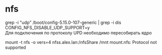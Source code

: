 # nfs

grep -i "udp" /boot/config-5.15.0-107-generic | grep -i dis  
CONFIG_NFS_DISABLE_UDP_SUPPORT=y  
Для подключения по протоколу UPD необходимо пересобирать ядро  

 mount -t nfs -o vers=4 nfss.alex.lan:/nfsShare /mnt
mount.nfs: Protocol not supported